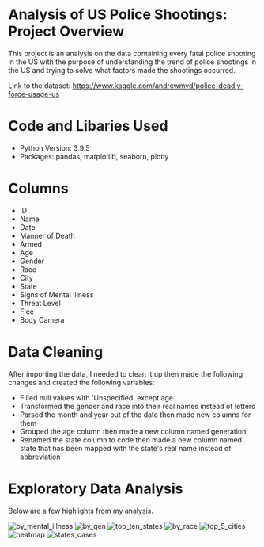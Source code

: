 # Analysis of US Police Shootings: Project Overview
This project is an analysis on the data containing every fatal police shooting in the US with the purpose of understanding the trend of police shootings in the US and trying to solve what factors made the shootings occurred.

Link to the dataset: https://www.kaggle.com/andrewmvd/police-deadly-force-usage-us

# Code and Libaries Used
* Python Version: 3.9.5
* Packages: pandas, matplotlib, seaborn, plotly

# Columns
* ID
* Name
* Date
* Manner of Death
* Armed
* Age
* Gender
* Race
* City
* State
* Signs of Mental Illness
* Threat Level
* Flee
* Body Camera

# Data Cleaning 
After importing the data, I needed to clean it up then made the following changes and created the following variables:
* Filled null values with 'Unspecified' except age 
* Transformed the gender and race into their real names instead of letters
* Parsed the month and year out of the date then made new columns for them
* Grouped the age column then made a new column named generation
* Renamed the state column to code then made a new column named state that has been mapped with the state's real name instead of abbreviation

# Exploratory Data Analysis
Below are a few highlights from my analysis.

![by_mental_illness](https://user-images.githubusercontent.com/60106788/136690836-34be11ca-fe4c-4a89-9304-eba70889c192.PNG)
![by_gen](https://user-images.githubusercontent.com/60106788/136727027-5703a3f7-5448-4ab4-a160-74258ad5859b.PNG)
![top_ten_states](https://user-images.githubusercontent.com/60106788/136726720-db9a4184-e5da-4f0e-82c4-0d02b111f146.PNG)
![by_race](https://user-images.githubusercontent.com/60106788/136690841-452a0dc0-4730-490c-84ca-1eba6a5f05b5.PNG)
![top_5_cities](https://user-images.githubusercontent.com/60106788/140319313-58348138-260c-4d8a-a367-95ee59f75618.PNG)
![heatmap](https://user-images.githubusercontent.com/60106788/136691246-db79eca0-82fb-48e1-8ac0-0f487268fb87.PNG)
![states_cases](https://user-images.githubusercontent.com/60106788/136691244-441fbcb3-777a-4488-878b-319b804fea1e.png)


